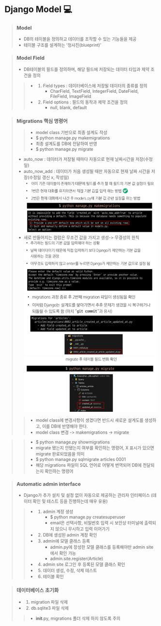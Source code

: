# Django Model 💻

> ### Model
> - DB의 테이블을 정의하고 데이터를 조작할 수 있는 기능들을 제공
> - 테이블 구조를 설계하는 '청사진(blueprint)'

> ### Model Field
> - DB테이블의 필드를 정의하며, 해당 필드에 저장되는 데이터 타입과 제약 조건을 정의
>> - 1. Field types : 데이터베이스에 저장될 데이터의 종류를 정의
>>      - CharField, TextField, IntegerField, DateField, FileField, ImageField
>> - 2. Field options : 필드의 동작과 제약 조건을 정의
>>      - null, blank, default

> ### Migrations 핵심 명령어
>> - model class 기반으로 최종 설계도 작성 
>> - $ python manage.py makemigrations
>> - 최종 설계도를 DB에 전달하여 반영
>> - $ python manage.py migrate
> - auto_now : 데이터가 저장될 때마다 자동으로 현재 날짜시간을 저장(수정일)
> - auto_now_add : 데이터가 처음 생성될 때만 자동으로 현재 날짜 시간을 저장(수정일 갱신 x, 작성일)
> ![img.png](img.png)
> - 새로 만들어지는 컬럼은 무조건 값을 가지고 생성-> 무결성의 원칙
> ![img_1.png](img_1.png)
> ![img_2.png](img_2.png)
> ![img_3.png](img_3.png)
>> - model class에 변경사항이 생겼다면 반드시 새로운 설계도를 생성하고, 이를 DB에 반영해야 한다.
>> - model class 변경 -> makemigrations -> migrate

>> - $ python manage.py showmigrations
>> - migrate 됐는지 안됐는지 여부를 확인하는 명령어, X 표시가 있으면 migrate 완료되었음을 의미
>> - $ python manage.py sqlmigrate articles 0001
>> - 해당 migrations 파일이 SQL 언어로 어떻게 번역되어 DB에 전달되는지 확인하는 명령어


> ### Automatic admin interface
> - Django가 추가 설치 및 설정 없이 자동으로 제공하는 관리자 인터페이스 (데이터 확인 및 테스트 등을 진행하는데 매우 유용)
>> - 1. admin 계정 생성
>>      - $ python manage.py createsuperuser
>>      - email은 선택사항, 비밀번호 입력 시 보안상 터미널에 출력되지 않으니 무시하고 입력 이어가기
>> - 2. DB에 생성된 admin 계정 확인
>> - 3. admin에 모델 클래스 등록
>>      - admin.py에 장성한 모델 클래스를 등록해야만 admin site에서 확인 가능
>>      - admin.site.register(Article)
>> - 4. admin site 로그인 후 등록된 모델 클래스 확인
>> - 5. 데이터 생성, 수정, 삭제 테스트
>> - 6. 테이블 확인


> ### 데이터베이스 초기화
> - 1. migration 파일 삭제
> - 2. db.sqlite3 파일 삭제
>> - __init__.py, migrations 폴더 삭제 하지 않도록 주의
